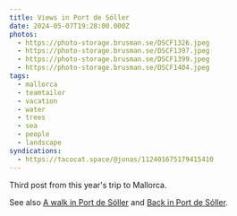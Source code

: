 ```yaml
---
title: Views in Port de Sóller
date: 2024-05-07T19:28:00.000Z
photos:
  - https://photo-storage.brusman.se/DSCF1326.jpeg
  - https://photo-storage.brusman.se/DSCF1397.jpeg
  - https://photo-storage.brusman.se/DSCF1399.jpeg
  - https://photo-storage.brusman.se/DSCF1404.jpeg
tags:
  - mallorca
  - teamtailor
  - vacation
  - water
  - trees
  - sea
  - people
  - landscape
syndications:
  - https://tacocat.space/@jonas/112401675179415410
---
```


Third post from this year's trip to Mallorca.

See also [A walk in Port de Sóller](/a-walk-in-port-de-soller/) and [Back in Port de Sóller](/back-in-port-de-soller/).
